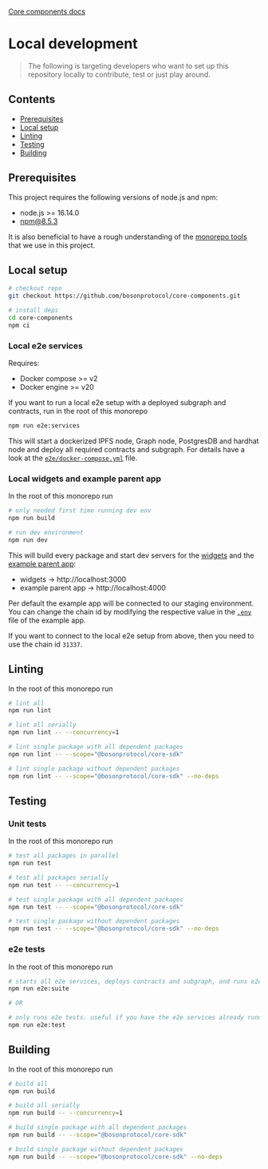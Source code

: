 [Core components docs](./README.md)

# Local development

> The following is targeting developers who want to set up this repository locally to contribute, test or just play around.

## Contents

- [Prerequisites](#prerequisites)
- [Local setup](#local-setup)
- [Linting](#linting)
- [Testing](#testing)
- [Building](#building)

## Prerequisites

This project requires the following versions of node.js and npm:

- node.js >= 16.14.0
- npm@8.5.3

It is also beneficial to have a rough understanding of the [monorepo tools](./monorepo-tools.md) that we use in this project.

## Local setup

```bash
# checkout repo
git checkout https://github.com/bosonprotocol/core-components.git

# install deps
cd core-components
npm ci
```

### Local e2e services

Requires:

- Docker compose >= v2
- Docker engine >= v20

If you want to run a local e2e setup with a deployed subgraph and contracts, run in the root of this monorepo

```bash
npm run e2e:services
```

This will start a dockerized IPFS node, Graph node, PostgresDB and hardhat node and deploy all required contracts and subgraph.
For details have a look at the [`e2e/docker-compose.yml`](../e2e/docker-compose.yml) file.

### Local widgets and example parent app

In the root of this monorepo run

```bash
# only needed first time running dev env
npm run build

# run dev environment
npm run dev
```

This will build every package and start dev servers for the [widgets](../packages/widgets/) and the [example parent app](../packages/example-parent-app/):

- widgets -> http://localhost:3000
- example parent app -> http://localhost:4000

Per default the example app will be connected to our staging environment.
You can change the chain id by modifying the respective value in the [`.env`](../packages/example-parent-app/.env) file of the example app.

If you want to connect to the local e2e setup from above, then you need to use the chain id `31337`.

## Linting

In the root of this monorepo run

```bash
# lint all
npm run lint

# lint all serially
npm run lint -- --concurrency=1

# lint single package with all dependent packages
npm run lint -- --scope="@bosonprotocol/core-sdk"

# lint single package without dependent packages
npm run lint -- --scope="@bosonprotocol/core-sdk" --no-deps
```

## Testing

### Unit tests

In the root of this monorepo run

```bash
# test all packages in parallel
npm run test

# test all packages serially
npm run test -- --concurrency=1

# test single package with all dependent packages
npm run test -- --scope="@bosonprotocol/core-sdk"

# test single package without dependent packages
npm run test -- --scope="@bosonprotocol/core-sdk" --no-deps
```

### e2e tests

In the root of this monorepo run

```bash
# starts all e2e services, deploys contracts and subgraph, and runs e2e tests
npm run e2e:suite

# OR

# only runs e2e tests. useful if you have the e2e services already running
npm run e2e:test
```

## Building

In the root of this monorepo run

```bash
# build all
npm run build

# build all serially
npm run build -- --concurrency=1

# build single package with all dependent packages
npm run build -- --scope="@bosonprotocol/core-sdk"

# build single package without dependent packages
npm run build -- --scope="@bosonprotocol/core-sdk" --no-deps
```
